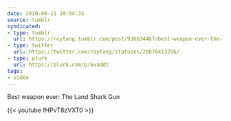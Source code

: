 ```yaml
---
date: 2010-08-11 10:54:33
source: tumblr
syndicated:
- type: tumblr
  url: https://roytang.tumblr.com/post/936634467/best-weapon-ever-the-land-shark-gun
- type: twitter
  url: https://twitter.com/roytang/statuses/20876413256/
- type: plurk
  url: https://plurk.com/p/6vaddt
tags:
- video
---
```


<p>Best weapon ever: The Land Shark Gun</p>

{{< youtube fHPvT8zVXT0 >}}